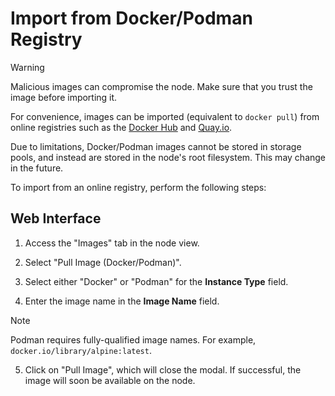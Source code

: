# Import from Docker/Podman Registry
> [!WARNING]
> Malicious images can compromise the node. Make sure that you trust the image before importing it.

For convenience, images can be imported (equivalent to `docker pull`) from online registries such as the [Docker Hub](https://hub.docker.com/) and [Quay.io](https://quay.io).

Due to limitations, Docker/Podman images cannot be stored in storage pools, and instead are stored in the node's root filesystem. This may change in the future.

To import from an online registry, perform the following steps:
## Web Interface
1. Access the "Images" tab in the node view.

2. Select "Pull Image (Docker/Podman)".

3. Select either "Docker" or "Podman" for the **Instance Type** field.

4. Enter the image name in the **Image Name** field.
> [!NOTE]
> Podman requires fully-qualified image names. For example, `docker.io/library/alpine:latest`.

5. Click on "Pull Image", which will close the modal. If successful, the image will soon be available on the node.
